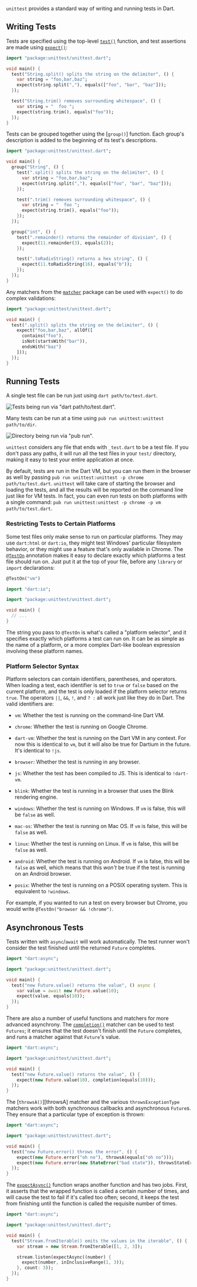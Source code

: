 `unittest` provides a standard way of writing and running tests in Dart.

## Writing Tests

Tests are specified using the top-level [`test()`][test] function, and test
assertions are made using [`expect()`][expect]:

[test]: http://www.dartdocs.org/documentation/unittest/latest/index.html#unittest/unittest@id_test
[expect]: http://www.dartdocs.org/documentation/unittest/latest/index.html#unittest/unittest@id_expect

```dart
import "package:unittest/unittest.dart";

void main() {
  test("String.split() splits the string on the delimiter", () {
    var string = "foo,bar,baz";
    expect(string.split(","), equals(["foo", "bar", "baz"]));
  });

  test("String.trim() removes surrounding whitespace", () {
    var string = "  foo ";
    expect(string.trim(), equals("foo"));
  });
}
```

Tests can be grouped together using the [`group()`] function. Each group's
description is added to the beginning of its test's descriptions.

```dart
import "package:unittest/unittest.dart";

void main() {
  group("String", () {
    test(".split() splits the string on the delimiter", () {
      var string = "foo,bar,baz";
      expect(string.split(","), equals(["foo", "bar", "baz"]));
    });

    test(".trim() removes surrounding whitespace", () {
      var string = "  foo ";
      expect(string.trim(), equals("foo"));
    });
  });

  group("int", () {
    test(".remainder() returns the remainder of division", () {
      expect(11.remainder(3), equals(2));
    });

    test(".toRadixString() returns a hex string", () {
      expect(11.toRadixString(16), equals("b"));
    });
  });
}
```

Any matchers from the [`matcher`][matcher] package can be used with `expect()`
to do complex validations:

[matcher]: http://www.dartdocs.org/documentation/matcher/latest/index.html#matcher/matcher

```dart
import "package:unittest/unittest.dart";

void main() {
  test(".split() splits the string on the delimiter", () {
    expect("foo,bar,baz", allOf([
      contains("foo"),
      isNot(startsWith("bar")),
      endsWith("baz")
    ]));
  });
}
```

## Running Tests

A single test file can be run just using `dart path/to/test.dart`.

![Tests being run via "dart path/to/test.dart".](https://raw.githubusercontent.com/dart-lang/unittest/master/image/test1.gif)

Many tests can be run at a time using `pub run unittest:unittest path/to/dir`.

![Directory being run via "pub run".](https://raw.githubusercontent.com/dart-lang/unittest/master/image/test2.gif)

`unittest` considers any file that ends with `_test.dart` to be a test file. If
you don't pass any paths, it will run all the test files in your `test/`
directory, making it easy to test your entire application at once.

By default, tests are run in the Dart VM, but you can run them in the browser as
well by passing `pub run unittest:unittest -p chrome path/to/test.dart`.
`unittest` will take care of starting the browser and loading the tests, and all
the results will be reported on the command line just like for VM tests. In
fact, you can even run tests on both platforms with a single command: `pub run
unittest:unittest -p chrome -p vm path/to/test.dart`.

### Restricting Tests to Certain Platforms

Some test files only make sense to run on particular platforms. They may use
`dart:html` or `dart:io`, they might test Windows' particular filesystem
behavior, or they might use a feature that's only available in Chrome. The
[`@TestOn`][TestOn] annotation makes it easy to declare exactly which platforms
a test file should run on. Just put it at the top of your file, before any
`library` or `import` declarations:

```dart
@TestOn("vm")

import "dart:io";

import "package:unittest/unittest.dart";

void main() {
  // ...
}
```

[TestOn]: http://www.dartdocs.org/documentation/unittest/latest/index.html#unittest/unittest.TestOn

The string you pass to `@TestOn` is what's called a "platform selector", and it
specifies exactly which platforms a test can run on. It can be as simple as the
name of a platform, or a more complex Dart-like boolean expression involving
these platform names.

### Platform Selector Syntax

Platform selectors can contain identifiers, parentheses, and operators. When
loading a test, each identifier is set to `true` or `false` based on the current
platform, and the test is only loaded if the platform selector returns `true`.
The operators `||`, `&&`, `!`, and `? :` all work just like they do in Dart. The
valid identifiers are:

* `vm`: Whether the test is running on the command-line Dart VM.

* `chrome`: Whether the test is running on Google Chrome.

* `dart-vm`: Whether the test is running on the Dart VM in any context. For now
  this is identical to `vm`, but it will also be true for Dartium in the future.
  It's identical to `!js`.

* `browser`: Whether the test is running in any browser.

* `js`: Whether the test has been compiled to JS. This is identical to
  `!dart-vm`.

* `blink`: Whether the test is running in a browser that uses the Blink
  rendering engine.

* `windows`: Whether the test is running on Windows. If `vm` is false, this will
  be `false` as well.

* `mac-os`: Whether the test is running on Mac OS. If `vm` is false, this will
  be `false` as well.

* `linux`: Whether the test is running on Linux. If `vm` is false, this will be
  `false` as well.

* `android`: Whether the test is running on Android. If `vm` is false, this will
  be `false` as well, which means that this *won't* be true if the test is
  running on an Android browser.

* `posix`: Whether the test is running on a POSIX operating system. This is
  equivalent to `!windows`.

For example, if you wanted to run a test on every browser but Chrome, you would
write `@TestOn("browser && !chrome")`.

## Asynchronous Tests

Tests written with `async`/`await` will work automatically. The test runner
won't consider the test finished until the returned `Future` completes.

```dart
import "dart:async";

import "package:unittest/unittest.dart";

void main() {
  test("new Future.value() returns the value", () async {
    var value = await new Future.value(10);
    expect(value, equals(10));
  });
}
```

There are also a number of useful functions and matchers for more advanced
asynchrony. The [`completion()`][completion] matcher can be used to test
`Futures`; it ensures that the test doesn't finish until the `Future` completes,
and runs a matcher against that `Future`'s value.

[completion]: http://www.dartdocs.org/documentation/unittest/latest/index.html#unittest/unittest@id_completion

```dart
import "dart:async";

import "package:unittest/unittest.dart";

void main() {
  test("new Future.value() returns the value", () {
    expect(new Future.value(10), completion(equals(10)));
  });
}
```

The [`throwsA()`][throwsA] matcher and the various `throwsExceptionType`
matchers work with both synchronous callbacks and asynchronous `Future`s. They
ensure that a particular type of exception is thrown:

[completion]: http://www.dartdocs.org/documentation/unittest/latest/index.html#unittest/unittest@id_throwsA

```dart
import "dart:async";

import "package:unittest/unittest.dart";

void main() {
  test("new Future.error() throws the error", () {
    expect(new Future.error("oh no"), throwsA(equals("oh no")));
    expect(new Future.error(new StateError("bad state")), throwsStateError);
  });
}
```

The [`expectAsync()`][expectAsync] function wraps another function and has two
jobs. First, it asserts that the wrapped function is called a certain number of
times, and will cause the test to fail if it's called too often; second, it
keeps the test from finishing until the function is called the requisite number
of times.

```dart
import "dart:async";

import "package:unittest/unittest.dart";

void main() {
  test("Stream.fromIterable() emits the values in the iterable", () {
    var stream = new Stream.fromIterable([1, 2, 3]);

    stream.listen(expectAsync((number) {
      expect(number, inInclusiveRange(1, 3));
    }, count: 3));
  });
}
```

[expectAsync]: http://www.dartdocs.org/documentation/unittest/latest/index.html#unittest/unittest@id_expectAsync
